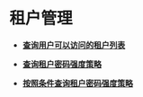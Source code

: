 # 租户管理<a name="zh-cn_topic_0057845621"></a>

-   **[查询用户可以访问的租户列表](查询用户可以访问的租户列表.md)**  

-   **[查询租户密码强度策略](查询租户密码强度策略.md)**  

-   **[按照条件查询租户密码强度策略](按照条件查询租户密码强度策略.md)**  


